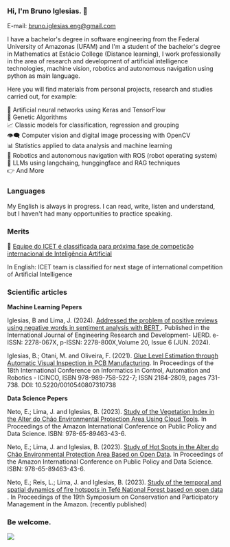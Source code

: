 <!--
**bruiglesias/bruiglesias** is a ✨ _special_ ✨ repository because its `README.md` (this file) appears on your GitHub profile.

Here are some ideas to get you started:

- 🔭 I’m currently working on ...
- 🌱 I’m currently learning ...
- 👯 I’m looking to collaborate on ...
- 🤔 I’m looking for help with ...
- 💬 Ask me about ...
- 📫 How to reach me: ...
- 😄 Pronouns: ...
- ⚡ Fun fact: ...
-->

### Hi, I'm Bruno Iglesias. 👋

E-mail: bruno.iglesias.eng@gmail.com


I have a bachelor's degree in software engineering from the Federal University of Amazonas (UFAM) and I'm a student of the bachelor's degree in Mathematics at Estácio College (Distance learning), I work professionally in the area of research and development of artificial intelligence technologies, machine vision, robotics and autonomous navigation using python as main language.

Here you will find materials from personal projects, research and studies carried out, for example:


  🧠 Artificial neural networks using Keras and TensorFlow <br/>
  🧬 Genetic Algorithms <br/>
  📈 Classic models for classification, regression and grouping<br/>
  👁️‍🗨️ Computer vision and digital image processing with OpenCV<br/>
 	📊 Statistics applied to data analysis and machine learning <br/>
  🤖 Robotics and autonomous navigation with ROS (robot operating system) <br/>
  💬 LLMs using langchaing, hunggingface and RAG techniques<br/>
  👉 And More
  
### Languages
My English is always in progress. I can read, write, listen and understand, but I haven't had many opportunities to practice speaking.
 
### Merits

🏅 <a href="https://www.ufam.edu.br/ultimas-noticias/2267-equipe-do-icet-e-classificada-para-proxima-fase-de-competicao-internacional-de-inteligencia-artificial.html">Equipe do ICET é classificada para próxima fase de competição internacional de Inteligência Artificial</a> 

In English: ICET team is classified for next stage of international competition of Artificial Intelligence

### Scientific articles

<b> Machine Learning Pepers </b>

Iglesias, B and Lima, J. (2024). <a href="https://www.ijerd.com/paper/vol20-issue6/20061522.pdf"> Addressed the problem of positive reviews using negative words in sentiment analysis with BERT </a>. Published in the International Journal of Engineering Research and Development- IJERD. e-ISSN: 2278-067X, p-ISSN: 2278-800X,Volume 20, Issue 6 (JUN. 2024).

Iglesias, B.; Otani, M. and Oliveira, F. (2021). <a href="https://www.scitepress.org/PublicationsDetail.aspx?ID=5p4UpQR0YcY=&t=1">Glue Level Estimation through Automatic Visual Inspection in PCB Manufacturing</a>. In Proceedings of the 18th International Conference on Informatics in Control, Automation and Robotics - ICINCO, ISBN 978-989-758-522-7; ISSN 2184-2809, pages 731-738. DOI: 10.5220/0010540807310738

<b> Data Science Pepers </b>

Neto, E.; Lima, J. and Iglesias, B. (2023). <a href="https://proceedings.science/cippcdam-2023/trabalhos/study-of-the-vegetation-index-in-the-alter-do-chao-environmental-protection-area?lang=pt-br">Study of the Vegetation Index in the Alter do Chão Environmental Protection Area Using Cloud Tools</a>. In Proceedings of the Amazon International Conference on Public Policy and Data Science. ISBN: 978-65-89463-43-6. 

Neto, E.; Lima, J. and Iglesias, B. (2023). <a href="https://proceedings.science/cippcdam-2023/trabalhos/study-of-hot-spots-in-the-alter-do-chao-environmental-protection-area-based-on-o?lang=pt-br">Study of Hot Spots in the Alter do Chão Environmental Protection Area Based on Open Data</a>. In Proceedings of the Amazon International Conference on Public Policy and Data Science. ISBN: 978-65-89463-43-6.

Neto, E.; Reis, L.; Lima, J. and Iglesias, B. (2023). <a href="">Study of the temporal and spatial dynamics of fire hotspots in Tefé National Forest based on open data </a>. In Proceedings of the 19th Symposium on Conservation and Participatory Management in the Amazon. (recently published) 

### Be welcome.
<img src="https://github.com/bruiglesias/bruiglesias/blob/main/vis%C3%A3o%20computacional%402x%20(2).png" />
